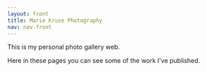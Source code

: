 ```yaml
---
layout: front
title: Marie Kruse Photography
nav: nav-front
---
```


This is my personal photo gallery web.

Here in these pages you can see some of the work I've published.

